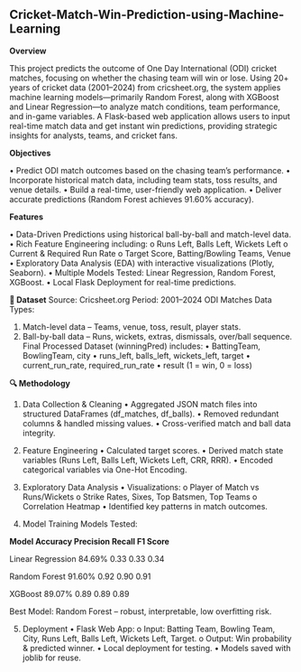 ## Cricket-Match-Win-Prediction-using-Machine-Learning


**Overview**

This project predicts the outcome of One Day International (ODI) cricket matches, focusing on whether the chasing team will win or lose. Using 20+ years of cricket data (2001–2024) from cricsheet.org, the system applies machine learning models—primarily Random Forest, along with XGBoost and Linear Regression—to analyze match conditions, team performance, and in-game variables. A Flask-based web application allows users to input real-time match data and get instant win predictions, providing strategic insights for analysts, teams, and cricket fans.

**Objectives**

•	Predict ODI match outcomes based on the chasing team’s performance.
•	Incorporate historical match data, including team stats, toss results, and venue details.
•	Build a real-time, user-friendly web application.
•	Deliver accurate predictions (Random Forest achieves 91.60% accuracy).

**Features**


•	Data-Driven Predictions using historical ball-by-ball and match-level data.
•	Rich Feature Engineering including:
o	Runs Left, Balls Left, Wickets Left
o	Current & Required Run Rate
o	Target Score, Batting/Bowling Teams, Venue
•	Exploratory Data Analysis (EDA) with interactive visualizations (Plotly, Seaborn).
•	Multiple Models Tested: Linear Regression, Random Forest, XGBoost.
•	Local Flask Deployment for real-time predictions.

**📂 Dataset**
Source: Cricsheet.org
Period: 2001–2024 ODI Matches
Data Types:
1.	Match-level data – Teams, venue, toss, result, player stats.
2.	Ball-by-ball data – Runs, wickets, extras, dismissals, over/ball sequence.
Final Processed Dataset (winningPred) includes:
•	BattingTeam, BowlingTeam, city
•	runs_left, balls_left, wickets_left, target
•	current_run_rate, required_run_rate
•	result (1 = win, 0 = loss)

**🔍 Methodology**

1. Data Collection & Cleaning
•	Aggregated JSON match files into structured DataFrames (df_matches, df_balls).
•	Removed redundant columns & handled missing values.
•	Cross-verified match and ball data integrity.

2. Feature Engineering
•	Calculated target scores.
•	Derived match state variables (Runs Left, Balls Left, Wickets Left, CRR, RRR).
•	Encoded categorical variables via One-Hot Encoding.

3. Exploratory Data Analysis
•	Visualizations:
o	Player of Match vs Runs/Wickets
o	Strike Rates, Sixes, Top Batsmen, Top Teams
o	Correlation Heatmap
•	Identified key patterns in match outcomes.

4. Model Training
Models Tested:

**Model	Accuracy	Precision	  Recall	 F1   Score**

Linear Regression	 84.69%	     0.33	   0.33	  0.34

Random Forest	     91.60%	     0.92	   0.90	  0.91

XGBoost	           89.07%	     0.89	   0.89	  0.89

Best Model: Random Forest – robust, interpretable, low overfitting risk.

5. Deployment
•	Flask Web App:
o	Input: Batting Team, Bowling Team, City, Runs Left, Balls Left, Wickets Left, Target.
o	Output: Win probability & predicted winner.
•	Local deployment for testing.
•	Models saved with joblib for reuse.
